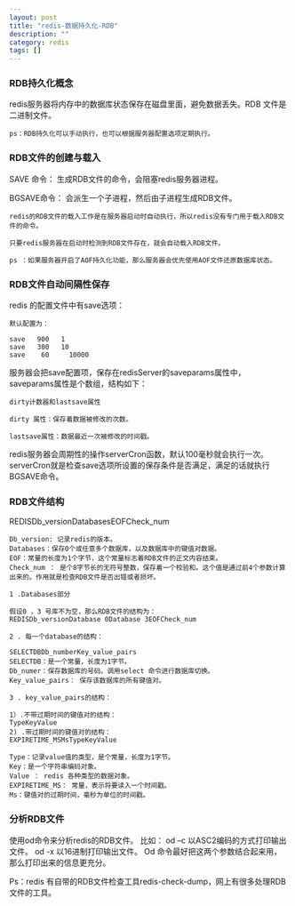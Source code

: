 ```yaml
---
layout: post
title: "redis-数据持久化-RDB"
description: ""
category: redis
tags: []
---
```


### RDB持久化概念

redis服务器将内存中的数据库状态保存在磁盘里面，避免数据丢失。RDB 文件是二进制文件。

    ps：RDB持久化可以手动执行，也可以根据服务器配置选项定期执行。


### RDB文件的创建与载入


SAVE 命令：
    生成RDB文件的命令，会阻塞redis服务器进程。

BGSAVE命令：
    会派生一个子进程，然后由子进程生成RDB文件。

    redis的RDB文件的载入工作是在服务器启动时自动执行，所以redis没有专门用于载入RDB文件的命令。

    只要redis服务器在启动时检测到RDB文件存在，就会自动载入RDB文件。

    ps ：如果服务器开启了AOF持久化功能，那么服务器会优先使用AOF文件还原数据库状态。


### RDB文件自动间隔性保存

redis 的配置文件中有save选项：

    默认配置为：

    save   900   1
    save   300   10
    save    60     10000

服务器会把save配置项，保存在redisServer的saveparams属性中，saveparams属性是个数组，结构如下：


    dirty计数器和lastsave属性

    dirty 属性：保存着数据被修改的次数。

    lastsave属性：数据最近一次被修改的时间戳。

redis服务器会周期性的操作serverCron函数，默认100毫秒就会执行一次。serverCron就是检查save选项所设置的保存条件是否满足，满足的话就执行BGSAVE命令。


### RDB文件结构

REDISDb_versionDatabasesEOFCheck_num

    Db_version: 记录redis的版本。
    Databases：保存0个或任意多个数据库，以及数据库中的键值对数据。
    EOF：常量的长度为1个字节，这个常量标志着RDB文件的正文内容结束。
    Check_num ： 是个8字节长的无符号整数，保存着一个校验和。这个值是通过前4个参数计算出来的。作用就是检查RDB文件是否出错或者损坏。

    1 .Databases部分
     
    假设0 ，3 号库不为空，那么RDB文件的结构为：
    REDISDb_versionDatabase 0Database 3EOFCheck_num

    2 . 每一个database的结构：

    SELECTDBDb_numberKey_value_pairs
    SELECTDB：是一个常量，长度为1字节。
    Db_numer：保存数据库的号码。调用select 命令进行数据库切换。
    Key_value_pairs： 保存该数据库的所有键值对。
     
    3 . key_value_pairs的结构：
     
    1）.不带过期时间的键值对的结构：
    TypeKeyValue
    2) .带过期时间的键值对的结构：
    EXPIRETIME_MSMsTypeKeyValue
     
    Type：记录value值的类型，是个常量，长度为1字节。
    Key：是一个字符串编码对象。
    Value ： redis 各种类型的数据对象。
    EXPIRETIME_MS： 常量，表示将要读入一个时间戳。
    Ms：键值对的过期时间，毫秒为单位的时间戳。


### 分析RDB文件

使用od命令来分析redis的RDB文件。
    比如：
    od  –c    以ASC2编码的方式打印输出文件。
    od  -x      以16进制打印输出文件。
    Od 命令最好把这两个参数结合起来用，那么打印出来的信息更充分。


Ps：redis 有自带的RDB文件检查工具redis-check-dump，网上有很多处理RDB文件的工具。

